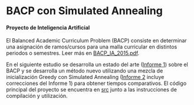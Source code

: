 # BACP con Simulated Annealing

#### Proyecto de Inteligencia Artificial

El Balanced Academic Curriculum Problem (BACP) consiste en determinar una asignación de ramos/cursos para una malla curricular en distintos periodos o semestres. Leer más en [BACP_IA_2015.pdf](https://github.com/mammut/bacp-simulated-annealing/raw/master/BACP_IA_2015.pdf).

En el siguiente estudio se desarrolla un estado del arte ([Informe 1](https://github.com/mammut/bacp-simulated-annealing/tree/master/Informe%201)) sobre el BACP y se desarrolla un método nuevo utilizando una mezcla de inicialización Greedy con Simulated Annealing ([Informe 2](https://github.com/mammut/bacp-simulated-annealing/tree/master/Informe%202) incluye correcciones del Informe 1) para obtener tiempos comparativos. El código principal del proyecto se encuentra en [src](https://github.com/mammut/bacp-simulated-annealing/tree/master/src) junto a las instrucciones de compilación y utilización.

